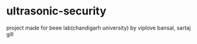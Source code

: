 # ultrasonic-security
project made for beee lab(chandigarh university)
by viplove bansal, sartaj gill
